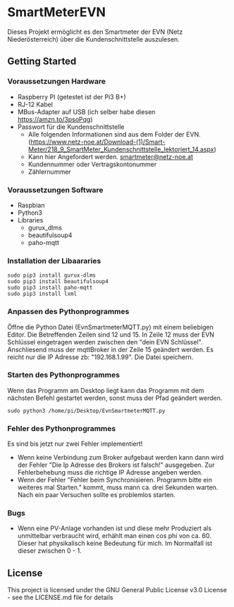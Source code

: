 # SmartMeterEVN
Dieses Projekt ermöglicht es den Smartmeter der EVN (Netz Niederösterreich) über die Kundenschnittstelle auszulesen.


## Getting Started
### Voraussetzungen Hardware
* Raspberry PI (getestet ist der Pi3 B+)
* RJ-12 Kabel
* MBus-Adapter auf USB (ich selber habe diesen https://amzn.to/3psoPqg)
* Passwort für die Kundenschnittstelle
  * Alle folgenden Informationen sind aus dem Folder der EVN. (https://www.netz-noe.at/Download-(1)/Smart-Meter/218_9_SmartMeter_Kundenschnittstelle_lektoriert_14.aspx)
  * Kann hier Angefordert werden. smartmeter@netz-noe.at
  * Kundennummer oder Vertragskontonummer
  * Zählernummer


### Voraussetzungen Software
* Raspbian
* Python3
* Libraries
    * gurux_dlms
    * beautifulsoup4
    * paho-mqtt



### Installation der Libaararies
```
sudo pip3 install gurux-dlms
sudo pip3 install beautifulsoup4
sudo pip3 install paho-mqtt
sudo pip3 install lxml
```

### Anpassen des Pythonprogrammes
Öffne die Python Datei (EvnSmartmeterMQTT.py) mit einem beliebigen Editor. Die Betreffenden Zeilen sind 12 und 15. In Zeile 12 muss der EVN Schlüssel eingetragen werden zwischen den "dein EVN Schlüssel".
Anschliesend muss der mqttBroker in der Zeile 15 geändert werden. Es reicht nur die IP Adresse zb: "192.168.1.99". Die Datei speichern.

### Starten des Pythonprogrammes
Wenn das Programm am Desktop liegt kann das Programm mit dem nächsten Befehl gestartet werden, sonst muss der Pfad geändert werden.
```
sudo python3 /home/pi/Desktop/EvnSmartmeterMQTT.py
```

### Fehler des Pythonprogrammes
Es sind bis jetzt nur zwei Fehler implementiert!
* Wenn keine Verbindung zum Broker aufgebaut werden kann dann wird der Fehler "Die Ip Adresse des Brokers ist falsch!" ausgegeben. Zur Fehlerbehebung muss die richtige IP Adresse angeben werden.
* Wenn der Fehler "Fehler beim Synchronisieren. Programm bitte ein weiteres mal Starten." kommt, muss mann ca. drei Sekunden warten. Nach ein paar Versuchen sollte es problemlos starten.


### Bugs
* Wenn eine PV-Anlage vorhanden ist und diese mehr Produziert als unmittelbar verbraucht wird, erhählt man einen cos phi von ca. 60. Dieser hat physikalisch keine Bedeutung für mich. Im Normalfall ist dieser zwischen 0 - 1.

## License

This project is licensed under the GNU General Public License v3.0 License - see the LICENSE.md file for details